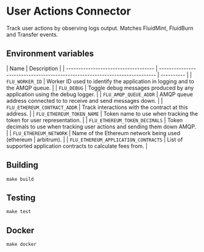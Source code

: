 # User Actions Connector

Track user actions by observing logs output. Matches FluidMint, FluidBurn
and Transfer events.

## Environment variables

| Name                                 | Description                                                                  |
| ------------------------------------ | ---------------------------------------------------------------------------- | ---------- |
| `FLU_WORKER_ID`                      | Worker ID used to identify the application in logging and to the AMQP queue. |
| `FLU_DEBUG`                          | Toggle debug messages produced by any application using the debug logger.    |
| `FLU_AMQP_QUEUE_ADDR`                | AMQP queue address connected to to receive and send messages down.           |
| `FLU_ETHEREUM_CONTRACT_ADDR`         | Track interactions with the contract at this address.                        |
| `FLU_ETHEREUM_TOKEN_NAME`            | Token name to use when tracking the token for user representation.           |
| `FLU_ETHEREUM_TOKEN_DECIMALS`        | Token decimals to use when tracking user actions and sending them down AMQP. |
| `FLU_ETHEREUM_NETWORK`               | Name of the Ethereum network being used (ethereum                            | arbitrum). |
| `FLU_ETHEREUM_APPLICATION_CONTRACTS` | List of supported application contracts to calculate fees from.              |

## Building

    make build

## Testing

    make test

## Docker

    make docker
